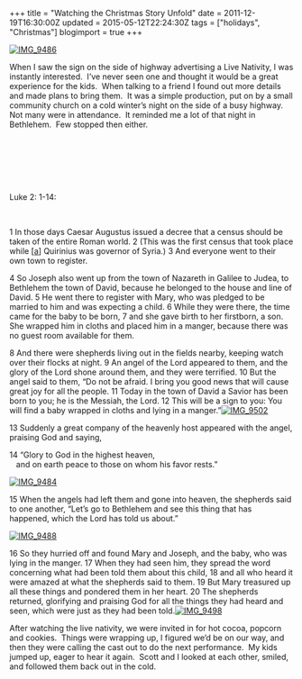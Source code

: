 +++
title = "Watching the Christmas Story Unfold"
date = 2011-12-19T16:30:00Z
updated = 2015-05-12T22:24:30Z
tags = ["holidays", "Christmas"]
blogimport = true 
+++


[![IMG_9486](https://latc.s3.amazonaws.com/wp-content/uploads/2011/12/IMG_9486.jpg "IMG_9486")](https://latc.s3.amazonaws.com/wp-content/uploads/2011/12/IMG_9486.jpg)


When I saw the sign on the side of highway advertising a Live Nativity, I was instantly interested.&#160; I’ve never seen one and thought it would be a great experience for the kids.&#160; When talking to a friend I found out more details and made plans to bring them.&#160; It was a simple production, put on by a small community church on a cold winter’s night on the side of a busy highway.&#160;&#160; Not many were in attendance.&#160; It reminded me a lot of that night in Bethlehem.&#160; Few stopped then either.&#160; 

# &#160;

# 
Luke 2: 1-14:


&#160;


1
 In those days Caesar Augustus issued a decree that a census should be taken of the entire Roman world. 
2
 (This was the first census that took place while
[[a](http://www.biblegateway.com/passage/?search=Luke+2&amp;version=NIV#fen-NIV-24976a)]
 Quirinius was governor of Syria.) 
3
 And everyone went to their own town to register.


4
 So Joseph also went up from the town of Nazareth in Galilee to Judea, to Bethlehem the town of David, because he belonged to the house and line of David. 
5
 He went there to register with Mary, who was pledged to be married to him and was expecting a child. 
6
 While they were there, the time came for the baby to be born, 
7
 and she gave birth to her firstborn, a son. She wrapped him in cloths and placed him in a manger, because there was no guest room available for them.


8
 And there were shepherds living out in the fields nearby, keeping watch over their flocks at night. 
9
 An angel of the Lord appeared to them, and the glory of the Lord shone around them, and they were terrified. 
10
 But the angel said to them, “Do not be afraid. I bring you good news that will cause great joy for all the people. 
11
Today in the town of David a Savior has been born to you; he is the Messiah, the Lord. 
12
 This will be a sign to you: You will find a baby wrapped in cloths and lying in a manger.”[![IMG_9502](https://latc.s3.amazonaws.com/wp-content/uploads/2011/12/IMG_9502.jpg "IMG_9502")](https://latc.s3.amazonaws.com/wp-content/uploads/2011/12/IMG_9502.jpg)


13
 Suddenly a great company of the heavenly host appeared with the angel, praising God and saying,


14
 “Glory to God in the highest heaven,      
&#160;&#160; and on earth peace to those on whom his favor rests.”

[![IMG_9484](https://latc.s3.amazonaws.com/wp-content/uploads/2011/12/IMG_9484.jpg "IMG_9484")](https://latc.s3.amazonaws.com/wp-content/uploads/2011/12/IMG_9484.jpg)


15
 When the angels had left them and gone into heaven, the shepherds said to one another, “Let’s go to Bethlehem and see this thing that has happened, which the Lord has told us about.”

[![IMG_9488](https://latc.s3.amazonaws.com/wp-content/uploads/2011/12/IMG_9488.jpg "IMG_9488")](https://latc.s3.amazonaws.com/wp-content/uploads/2011/12/IMG_9488.jpg)


16
 So they hurried off and found Mary and Joseph, and the baby, who was lying in the manger. 
17
 When they had seen him, they spread the word concerning what had been told them about this child, 
18
 and all who heard it were amazed at what the shepherds said to them. 
19
 But Mary treasured up all these things and pondered them in her heart. 
20
 The shepherds returned, glorifying and praising God for all the things they had heard and seen, which were just as they had been told.[![IMG_9498](https://latc.s3.amazonaws.com/wp-content/uploads/2011/12/IMG_9498.jpg "IMG_9498")](https://latc.s3.amazonaws.com/wp-content/uploads/2011/12/IMG_9498.jpg)

After watching the live nativity, we were invited in for hot cocoa, popcorn and cookies.&#160; Things were wrapping up, I figured we’d be on our way, and then they were calling the cast out to do the next performance.&#160; My kids jumped up, eager to hear it again.&#160; Scott and I looked at each other, smiled, and followed them back out in the cold.&#160; 
